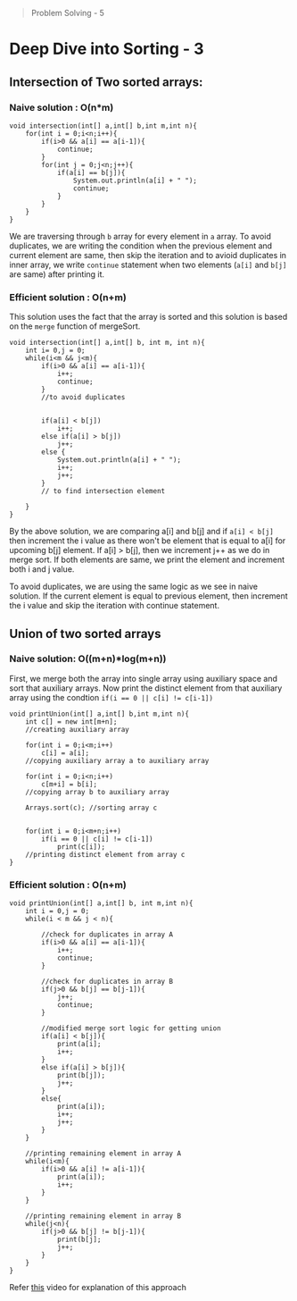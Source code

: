 > Problem Solving - 5

# Deep Dive into Sorting - 3

## Intersection of Two sorted arrays:

### Naive solution : O(n*m)

```
void intersection(int[] a,int[] b,int m,int n){
    for(int i = 0;i<n;i++){
        if(i>0 && a[i] == a[i-1]){
            continue;
        }
        for(int j = 0;j<n;j++){
            if(a[i] == b[j]){
                System.out.println(a[i] + " ");
                continue;
            }
        }
    }
}
```

We are traversing through `b` array for every element in `a` array. To avoid duplicates, we are writing the condition when the previous element and current element are same, then skip the iteration and to avioid duplicates in inner array, we write `continue` statement when two elements (`a[i]` and `b[j]` are same) after printing it.


### Efficient solution : O(n+m)

This solution uses the fact that the array is sorted and this solution is based on the `merge` function of mergeSort.

```
void intersection(int[] a,int[] b, int m, int n){
    int i= 0,j = 0;
    while(i<m && j<m){
        if(i>0 && a[i] == a[i-1]){
            i++;
            continue;
        }
        //to avoid duplicates
        
        
        if(a[i] < b[j])
            i++;
        else if(a[i] > b[j])
            j++;
        else {
            System.out.println(a[i] + " ");
            i++;
            j++;
        }
        // to find intersection element
        
    }
}
```

By the above solution, we are comparing a[i] and b[j] and if `a[i] < b[j]` then increment the i value as there won't be element that is equal to a[i] for upcoming b[j] element.
If a[i] > b[j], then we increment j++ as we do in merge sort. If both elements are same, we print the element and increment both i and j value.

To avoid duplicates, we are using the same logic as we see in naive solution. If the current element is equal to previous element, then increment the i value and skip the iteration with continue statement.


## Union of two sorted arrays

### Naive solution: O((m+n)*log(m+n))

First, we merge both the array into single array using auxiliary space and sort that auxiliary arrays. Now print the distinct element from that auxiliary array using the condtion `if(i == 0 || c[i] != c[i-1])`

```
void printUnion(int[] a,int[] b,int m,int n){
    int c[] = new int[m+n];
    //creating auxiliary array
    
    for(int i = 0;i<m;i++)
        c[i] = a[i];
    //copying auxiliary array a to auxiliary array
    
    for(int i = 0;i<n;i++)
        c[m+i] = b[i];
    //copying array b to auxiliary array
    
    Arrays.sort(c); //sorting array c
    
    
    for(int i = 0;i<m+n;i++)
        if(i == 0 || c[i] != c[i-1])
            print(c[i]);
    //printing distinct element from array c
}
```


### Efficient solution : O(n+m)

```
void printUnion(int[] a,int[] b, int m,int n){
    int i = 0,j = 0;
    while(i < m && j < n){
    
        //check for duplicates in array A
        if(i>0 && a[i] == a[i-1]){
            i++;
            continue;
        }
        
        //check for duplicates in array B
        if(j>0 && b[j] == b[j-1]){
            j++;
            continue;
        }
        
        //modified merge sort logic for getting union
        if(a[i] < b[j]){
            print(a[i];
            i++;
        }
        else if(a[i] > b[j]){
            print(b[j]);
            j++;
        }
        else{
            print(a[i]);
            i++;
            j++;
        }
    }
    
    //printing remaining element in array A
    while(i<m){
        if(i>0 && a[i] != a[i-1]){
            print(a[i]);
            i++;
        }
    }
    
    //printing remaining element in array B
    while(j<n){
        if(j>0 && b[j] != b[j-1]){
            print(b[j];
            j++;
        }
    }
}
```

Refer [this](https://practice.geeksforgeeks.org/batch/dsa-4/track/DSASP-Sorting/video/OTgx) video for explanation of this approach


